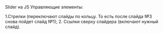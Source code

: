 Slider на JS
Управляющие элементы:

1.Стрелки (переключают слайды по кольцу. То есть после слайда №3 снова пойдет слайд №1);
2. Ссылки сверху слайдера (включают нужный слайд).
